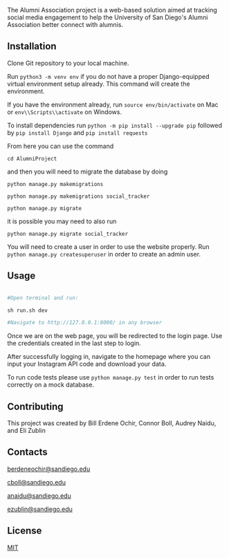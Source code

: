 The Alumni Association project is a web-based solution aimed at tracking social media engagement to help the University of San Diego's Alumni Association better connect with alumnis. 

## Installation
Clone Git repository to your local machine.

Run ```python3 -m venv env``` if you do not have a proper Django-equipped virtual environment setup already. This command will create the environment.

If you have the environment already, run ```source env/bin/activate``` on Mac or ```env\\Scripts\\activate``` on Windows.

To install dependencies run ```python -m pip install --upgrade pip``` followed by ```pip install Django``` and ```pip install requests```

From here you can use the command

 ```cd AlumniProject``` 
 
 and then you will need to migrate the database by doing 

```python manage.py makemigrations```

```python manage.py makemigrations social_tracker```

```python manage.py migrate```

it is possible you may need to also run 

```python manage.py migrate social_tracker```

You will need to create a user in order to use the website properly. Run ```python manage.py createsuperuser``` in order to create an admin user.

## Usage

```python

#Open terminal and run:

sh run.sh dev

#Navigate to http://127.0.0.1:8000/ in any browser
```
Once we are on the web page, you will be redirected to the login page. Use the credentials created in the last step to login.

After successfully logging in, navigate to the homepage where you can input your Instagram API code and download your data.

To run code tests please use ```python manage.py test``` in order to run tests correctly on a mock database.

## Contributing

This project was created by
Bill Erdene Ochir, Connor Boll, Audrey Naidu, and Eli Zublin

## Contacts

berdeneochir@sandiego.edu

cboll@sandiego.edu

anaidu@sandiego.edu

ezublin@sandiego.edu


## License

[MIT](https://choosealicense.com/licenses/mit/)